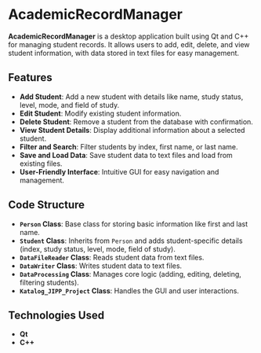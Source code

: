 # AcademicRecordManager

**AcademicRecordManager** is a desktop application built using Qt and C++ for managing student records. It allows users to add, edit, delete, and view student information, with data stored in text files for easy management.

## Features

- **Add Student**: Add a new student with details like name, study status, level, mode, and field of study.
- **Edit Student**: Modify existing student information.
- **Delete Student**: Remove a student from the database with confirmation.
- **View Student Details**: Display additional information about a selected student.
- **Filter and Search**: Filter students by index, first name, or last name.
- **Save and Load Data**: Save student data to text files and load from existing files.
- **User-Friendly Interface**: Intuitive GUI for easy navigation and management.

## Code Structure

- **`Person` Class**: Base class for storing basic information like first and last name.
- **`Student` Class**: Inherits from `Person` and adds student-specific details (index, study status, level, mode, field of study).
- **`DataFileReader` Class**: Reads student data from text files.
- **`DataWriter` Class**: Writes student data to text files.
- **`DataProcessing` Class**: Manages core logic (adding, editing, deleting, filtering students).
- **`Katalog_JIPP_Project` Class**: Handles the GUI and user interactions.

## Technologies Used

- **Qt**
- **C++**
